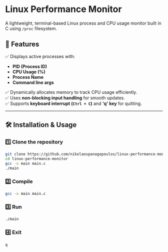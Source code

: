 # Linux Performance Monitor

A lightweight, terminal-based Linux process and CPU usage monitor built in C using `/proc` filesystem.

## 📌 Features

✅ Displays active processes with:

- **PID (Process ID)**
- **CPU Usage (%)**
- **Process Name**
- **Command line args**

✅ Dynamically allocates memory to track CPU usage efficiently.  
✅ Uses **non-blocking input handling** for smooth updates.  
✅ Supports **keyboard interrupt (`Ctrl + C`)** and **'q' key** for quitting.

---

## 🛠️ Installation & Usage

### 1️⃣ **Clone the repository**

```sh
git clone https://github.com/nikolaospanagopoulos/linux-performance-monitor.git
cd linux-performance-monitor
gcc -o main main.c
./main
```

### 2️⃣ **Compile**

```sh
gcc -o main main.c
```

### 3️⃣ **Run**

```sh
./main
```

### 4️⃣ **Exit**

```sh
q
```
